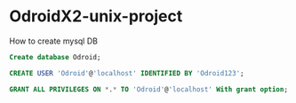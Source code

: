 OdroidX2-unix-project
=====================
How to create mysql DB

```sql
Create database Odroid;

CREATE USER 'Odroid'@'localhost' IDENTIFIED BY 'Odroid123';

GRANT ALL PRIVILEGES ON *.* TO 'Odroid'@'localhost' With grant option;
```
